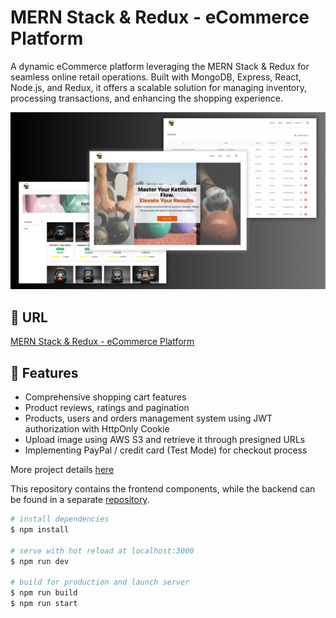 # MERN Stack & Redux - eCommerce Platform

A dynamic eCommerce platform leveraging the MERN Stack & Redux for seamless online retail operations. Built with MongoDB, Express, React, Node.js, and Redux, it offers a scalable solution for managing inventory, processing transactions, and enhancing the shopping experience.

![test](https://raw.githubusercontent.com/Samuellaudev/samuellaudev/master/public/images/projects/Kettlebell_Gear_MERN_Stack.png?raw=true)

## 🔗 URL

[MERN Stack & Redux - eCommerce Platform](https://www.kettlebell-gear.com/)

## 🚀 Features

- Comprehensive shopping cart features
- Product reviews, ratings and pagination
- Products, users and orders management system using JWT authorization with HttpOnly Cookie
- Upload image using AWS S3 and retrieve it through presigned URLs
- Implementing PayPal / credit card (Test Mode) for checkout process

More project details [here](https://www.samuellau.dev/projects/mern-stack-kettlebell-gear)

This repository contains the frontend components, while the backend can be found in a separate [repository](https://github.com/Samuellaudev/kettlebell-gear-backend).

```bash
# install dependencies
$ npm install

# serve with hot reload at localhost:3000
$ npm run dev

# build for production and launch server
$ npm run build
$ npm run start
```
